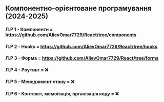 ## Компонентно-орієнтоване програмування (2024-2025)

#### Л.Р 1 - Компоненти = https://github.com/AlievOmar7729/React/tree/components
#### Л.Р 2 - Hooks = https://github.com/AlievOmar7729/React/tree/hooks
#### Л.Р 3 - Форма = https://github.com/AlievOmar7729/React/tree/forms
#### Л.Р 4 - Роутинг = ❌
#### Л.Р 5 - Менеджмент стану = ❌
#### Л.Р 6 - Контекст, мемоїзація, організація коду = ❌